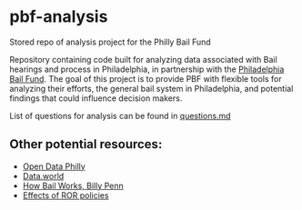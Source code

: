 # pbf-analysis
Stored repo of analysis project for the Philly Bail Fund


Repository containing code built for analyzing data associated with Bail hearings and process in Philadelphia, in partnership with the [Philadelphia Bail Fund](https://www.phillybailfund.org/).  The goal of this project is to provide PBF with flexible tools for analyzing their efforts, the general bail system in Philadelphia, and potential findings that could influence decision makers.

List of questions for analysis can be found in [questions.md](questions.md)

## Other potential resources:
- [Open Data Philly](https://www.opendataphilly.org/)
- [Data.world](https://data.world/)
- [How Bail Works, Billy Penn](https://billypenn.com/2018/05/20/criminal-justice-explainer-how-bail-works-in-philadelphia/)
- [Effects of ROR policies](https://medium.com/philadelphia-justice/release-after-one-year-the-reduction-of-cash-bail-in-philadelphia-for-low-level-offenses-found-a-13448516a5bf)

